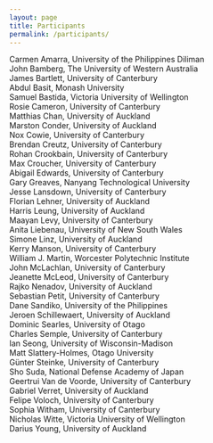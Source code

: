 ```yaml
---
layout: page
title: Participants
permalink: /participants/
---
```


Carmen Amarra, University of the Philippines Diliman <br>
John Bamberg, The University of Western Australia <br>
James Bartlett, University of Canterbury <br>
Abdul Basit, Monash University <br>
Samuel Bastida, Victoria University of Wellington <br>
Rosie Cameron, University of Canterbury <br>
Matthias Chan, University of Auckland <br>
Marston Conder, University of Auckland <br>
Nox Cowie, University of Canterbury <br>
Brendan Creutz, University of Canterbury <br>
Rohan Crookbain, University of Canterbury<br>
Max Croucher, University of Canterbury <br>
Abigail Edwards, University of Canterbury <br>
Gary Greaves, Nanyang Technological University <br>
Jesse Lansdown, University of Canterbury <br>
Florian Lehner, University of Auckland<br>
Harris Leung, University of Auckland <br>
Maayan Levy, University of Canterbury <br>
Anita Liebenau, University of New South Wales <br>
Simone Linz, University of Auckland <br>
Kerry Manson, University of Canterbury <br>
William J. Martin, Worcester Polytechnic Institute <br>
John McLachlan, University of Canterbury <br>
Jeanette McLeod, University of Canterbury <br>
Rajko Nenadov, University of Auckland <br>
Sebastian Petit, University of Canterbury <br>
Dane Sandiko, University of the Philippines <br>
Jeroen Schillewaert, University of Auckland <br>
Dominic Searles, University of Otago <br>
Charles Semple, University of Canterbury <br>
Ian Seong, University of Wisconsin-Madison <br>
Matt Slattery-Holmes, Otago University <br>
Günter Steinke, University of Canterbury <br>
Sho Suda, National Defense Academy of Japan <br>
Geertrui Van de Voorde, University of Canterbury <br>
Gabriel Verret, University of Auckland <br>
Felipe Voloch, University of Canterbury <br>
Sophia Witham, University of Canterbury <br>
Nicholas Witte, Victoria University of Wellington <br>
Darius Young, University of Auckland <br>
